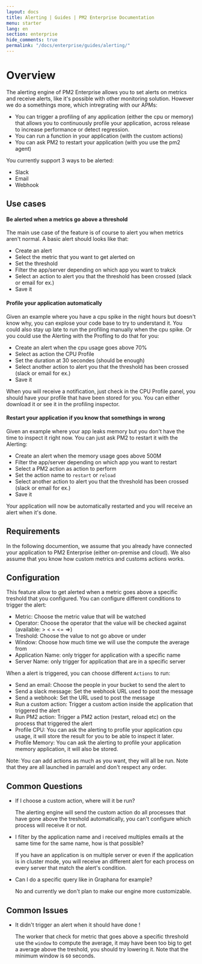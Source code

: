 ```yaml
---
layout: docs
title: Alerting | Guides | PM2 Enterprise Documentation
menu: starter
lang: en
section: enterprise
hide_comments: true
permalink: "/docs/enterprise/guides/alerting/"
---
```


# Overview

The alerting engine of PM2 Enterprise allows you to set alerts on metrics and receive alerts, like it's possible with other monitoring solution.
However we do a somethings more, which intregrating with our APMs: 

- You can trigger a profiling of any application (either the cpu or memory) that allows you to continuously profile your application, across release to increase performance or detect regression.
- You can run a function in your application (with the custom actions)
- You can ask PM2 to restart your application (with you use the pm2 agent)

You currently support 3 ways to be alerted: 
- Slack
- Email
- Webhook

## Use cases

#### Be alerted when a metrics go above a threshold

The main use case of the feature is of course to alert you when metrics aren't normal.
A basic alert should looks like that: 

- Create an alert
- Select the metric that you want to get alerted on
- Set the threshold
- Filter the app/server depending on which app you want to trakck
- Select an action to alert you that the threshold has been crossed (slack or email for ex.)
- Save it

#### Profile your application automatically

Given an example where you have a cpu spike in the night hours but doesn't know why, you can explose your code base to try to understand it.
You could also stay up late to run the profiling manually when the cpu spike.
 Or you could use the Alerting with the Profling to do that for you:

- Create an alert when the cpu usage goes above 70%
- Select as action the CPU Profile
- Set the duration at 30 secondes (should be enough)
- Select another action to alert you that the threshold has been crossed (slack or email for ex.)
- Save it

When you will receive a notification, just check in the CPU Profile panel, you should have your profile that have been stored for you. You can either download it or see it in the profiling inspector.

#### Restart your application if you know that somethings in wrong

Given an example where your app leaks memory but you don't have the time to inspect it right now. You can just ask PM2 to restart it with the Alerting:

- Create an alert when the memory usage goes above 500M
- Filter the app/server depending on which app you want to restart
- Select a PM2 action as action to perform
- Set the action name to `restart` or `reload`
- Select another action to alert you that the threshold has been crossed (slack or email for ex.)
- Save it

Your application will now be automatically restarted and you will receive an alert when it's done.

## Requirements

In the following documention, we assume that you already have connected your application to PM2 Enterprise (either on-premise and cloud).
We also assume that you know how custom metrics and customs actions works.

## Configuration

This feature allow to get alerted when a metric goes above a specific treshold that you configured.
You can configure different conditions to trigger the alert:
  - Metric: Choose the metric value that will be watched
  - Operator: Choose the operator that the value will be checked against (available: > < = <= =>)
  - Treshold: Choose the value to not go above or under
  - Window: Choose how much time we will use the compute the average from
  - Application Name: only trigger for application with a specific name
  - Server Name: only trigger for application that are in a specific server

When a alert is triggered, you can choose different `Actions` to run:

  - Send an email: Choose the people in your bucket to send the alert to
  - Send a slack message: Set the webhook URL used to post the message
  - Send a webhook: Set the URL used to post the message
  - Run a custom action: Trigger a custom action inside the application that triggered the alert
  - Run PM2 action: Trigger a PM2 action (restart, reload etc) on the process that triggered the alert
  - Profile CPU: You can ask the alerting to profile your application cpu usage, it will store the result for you to be able to inspect it later.
  - Profile Memory: You can ask the alerting to profile your application memory application, it will also be stored.

Note: You can add actions as much as you want, they will all be run. Note that they are all launched in parralel and don't respect any order.

## Common Questions

* If I choose a custom action, where will it be run?
  
  The alerting engine will send the custom action do all processes that have gone above the treshold automatically, you can't configure which process will receive it or not.

* I filter by the application name and i received multiples emails at the same time for the same name, how is that possible?

  If you have an application is on multiple server or even if the application is in cluster mode, you will receive an different alert for each process on every server that match the alert's condition.

* Can I do a specific query like in Graphana for example?

  No and currently we don't plan to make our engine more customizable.

## Common Issues

* It didn't trigger an alert when it should have done !

  The worker that check for metric that goes above a specific threshold use the `window` to compute the average, it may have been too big to get a average above the treshold, you should try lowering it. Note that the minimum window is `60` seconds.
